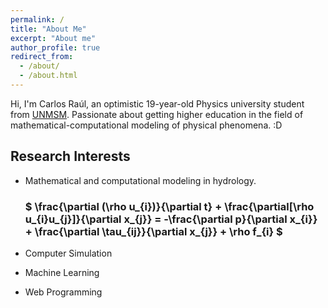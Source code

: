 ```yaml
---
permalink: /
title: "About Me"
excerpt: "About me"
author_profile: true
redirect_from: 
  - /about/
  - /about.html
---
```


Hi, I'm Carlos Raúl, an optimistic 19-year-old Physics university student from [UNMSM](https://unmsm.edu.pe). Passionate about getting higher education in the field of mathematical-computational modeling of physical phenomena. :D

## Research Interests

- Mathematical and computational modeling in hydrology.
  ### $ \frac{\partial (\rho u_{i})}{\partial t} + \frac{\partial[\rho u_{i}u_{j}]}{\partial x_{j}} = -\frac{\partial p}{\partial x_{i}} + \frac{\partial \tau_{ij}}{\partial x_{j}} + \rho f_{i} $
  
- Computer Simulation
- Machine Learning 
- Web Programming

<!-- I was a graduate student working with [Daniel Whiteson](https://www.physics.uci.edu/people/daniel-o-whiteson) at the University of California at Irvine from 2015-2021. I am now actively searching for new opportunities in industry -->